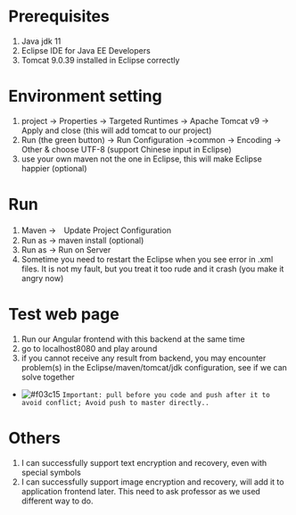 # Prerequisites
1. Java jdk 11 
2. Eclipse IDE for Java EE Developers
3. Tomcat 9.0.39 installed in Eclipse correctly

# Environment setting
1. project -> Properties -> Targeted Runtimes -> Apache Tomcat v9 -> Apply and close (this will add tomcat to our project)
2. Run (the green button) -> Run Configuration ->common -> Encoding -> Other & choose UTF-8 (support Chinese input in Eclipse)
3. use your own maven not the one in Eclipse, this will make Eclipse happier (optional)

# Run
1. Maven ->　Update Project Configuration
2. Run as -> maven install (optional)
3. Run as -> Run on Server
4. Sometime you need to restart the Eclipse when you see error in .xml files. It is not my fault, but you treat it too rude and it crash (you make it angry now)

# Test web page 
1. Run our Angular frontend with this backend at the same time
2. go to localhost8080 and play around
3. if you cannot receive any result from backend, you may encounter problem(s) in the Eclipse/maven/tomcat/jdk configuration, see if we can solve together
 
- ![#f03c15](https://via.placeholder.com/15/f03c15/000000?text=+) `Important: pull before you code and push after it to avoid conflict; Avoid push to master directly..` 

# Others
1. I can successfully support text encryption and recovery, even with special symbols
2. I can successfully support image encryption and recovery, will add it to application frontend later. This need to ask professor as we used different way to do.
